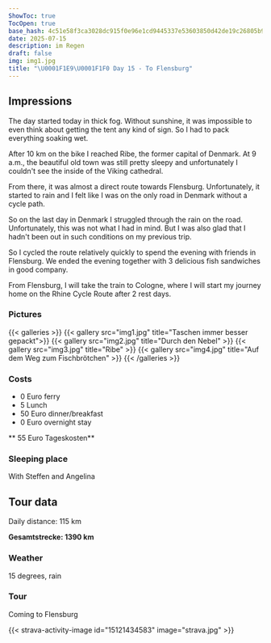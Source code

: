 ```yaml
---
ShowToc: true
TocOpen: true
base_hash: 4c51e58f3ca3028dc915f0e96e1cd9445337e53603850d42de19c26805b989bc
date: 2025-07-15
description: im Regen
draft: false
img: img1.jpg
title: "\U0001F1E9\U0001F1F0 Day 15 - To Flensburg"
---
```


## Impressions
The day started today in thick fog. Without sunshine, it was impossible to even think about getting the tent any kind of sign. So I had to pack everything soaking wet.

After 10 km on the bike I reached Ribe, the former capital of Denmark. At 9 a.m., the beautiful old town was still pretty sleepy and unfortunately I couldn't see the inside of the Viking cathedral.

From there, it was almost a direct route towards Flensburg. Unfortunately, it started to rain and I felt like I was on the only road in Denmark without a cycle path.

So on the last day in Denmark I struggled through the rain on the road. Unfortunately, this was not what I had in mind. But I was also glad that I hadn't been out in such conditions on my previous trip.

So I cycled the route relatively quickly to spend the evening with friends in Flensburg. We ended the evening together with 3 delicious fish sandwiches in good company.

From Flensburg, I will take the train to Cologne, where I will start my journey home on the Rhine Cycle Route after 2 rest days.

### Pictures
{{< galleries >}}
{{< gallery src="img1.jpg" title="Taschen immer besser gepackt">}}
{{< gallery src="img2.jpg" title="Durch den Nebel" >}}
{{< gallery src="img3.jpg" title="Ribe" >}}
{{< gallery src="img4.jpg" title="Auf dem Weg zum Fischbrötchen" >}}
{{< /galleries >}}

### Costs
- 0 Euro ferry
- 5 Lunch
- 50 Euro dinner/breakfast
- 0 Euro overnight stay

** 55 Euro Tageskosten**

### Sleeping place
With Steffen and Angelina

## Tour data
Daily distance: 115 km

**Gesamtstrecke: 1390 km**

### Weather
15 degrees, rain

### Tour
Coming to Flensburg

{{< strava-activity-image id="15121434583" image="strava.jpg" >}}